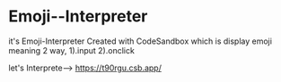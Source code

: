 # Emoji--Interpreter
it's Emoji-Interpreter Created with CodeSandbox which is display emoji meaning 2 way, 1).input 2).onclick

let's Interprete--> https://t90rgu.csb.app/


